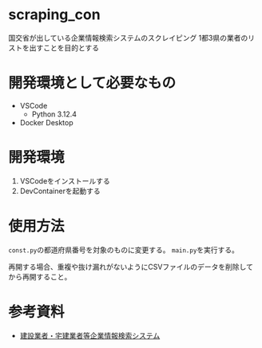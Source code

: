 # scraping_con
国交省が出している企業情報検索システムのスクレイピング
1都3県の業者のリストを出すことを目的とする

# 開発環境として必要なもの
- VSCode
  - Python 3.12.4
- Docker Desktop

# 開発環境
1. VSCodeをインストールする
2. DevContainerを起動する

# 使用方法
`const.py`の都道府県番号を対象のものに変更する。
`main.py`を実行する。

再開する場合、重複や抜け漏れがないようにCSVファイルのデータを削除してから再開すること。

# 参考資料
- [建設業者・宅建業者等企業情報検索システム](https://etsuran2.mlit.go.jp/TAKKEN/kensetuKensaku.do?outPutKbn=1)